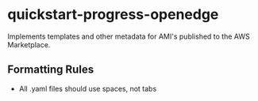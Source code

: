 # quickstart-progress-openedge

Implements templates and other metadata for AMI's published to the AWS Marketplace.

## Formatting Rules

- All .yaml files should use spaces, not tabs